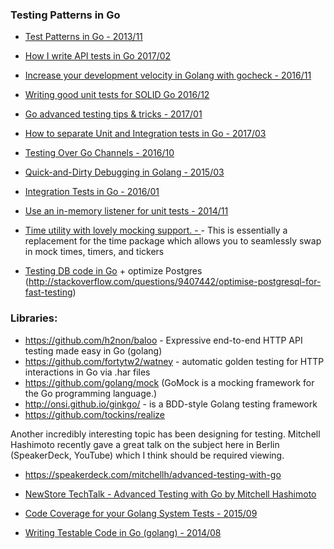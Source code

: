 ### Testing Patterns in Go
  - [Test Patterns in Go - 2013/11](https://s3.amazonaws.com/cmdrkeene-talks/test-patterns-in-go.html)
  - [How I write API tests in Go 2017/02](https://www.reddit.com/r/golang/comments/5tua59/would_like_to_share_my_way_of_writing_api_tests/)
  - [Increase your development velocity in Golang with gocheck - 2016/11](http://www.hydrogen18.com/blog/increase-your-development-velocity-in-golang-with-gocheck.html)
  - [Writing good unit tests for SOLID Go 2016/12](https://blog.gopheracademy.com/advent-2016/how-to-write-good-tests-for-solid-code/)
  - [Go advanced testing tips & tricks - 2017/01](https://medium.com/@povilasve/go-advanced-tips-tricks-a872503ac859#.2heokeuxi)
  - [How to separate Unit and Integration tests in Go - 2017/03](http://pliutau.com/separate_unit_integration_tests/)
  - [Testing Over Go Channels - 2016/10](https://www.hugopicado.com/2016/10/01/testing-over-golang-channels.html)

  - [Quick-and-Dirty Debugging in Golang - 2015/03](http://changelog.ca/log/2015/03/09/golang)

  - [Integration Tests in Go - 2016/01](https://www.philosophicalhacker.com/post/integration-tests-in-go/)
  - [Use an in-memory listener for unit tests - 2014/11](http://www.hydrogen18.com/blog/in-memory-listener-for-unit-tests.html)

  - [Time utility with lovely mocking support. - ](https://github.com/WatchBeam/clock) - This is essentially a replacement for the time package which allows you to seamlessly swap in mock times, timers, and tickers


  - [Testing DB code in Go](https://www.reddit.com/r/golang/comments/664833/whats_the_strategy_for_testing_sql_in_go/) + optimize Postgres (http://stackoverflow.com/questions/9407442/optimise-postgresql-for-fast-testing)

### Libraries:
  - https://github.com/h2non/baloo - Expressive end-to-end HTTP API testing made easy in Go (golang)
  - https://github.com/fortytw2/watney - automatic golden testing for HTTP interactions in Go via .har files
  - https://github.com/golang/mock (GoMock is a mocking framework for the Go programming language.)
  - http://onsi.github.io/ginkgo/ -  is a BDD-style Golang testing framework
  - https://github.com/tockins/realize


Another incredibly interesting topic has been designing for testing.
Mitchell Hashimoto recently gave a great talk on the subject here in Berlin (SpeakerDeck, YouTube) which I think should be required viewing.

- https://speakerdeck.com/mitchellh/advanced-testing-with-go
- [NewStore TechTalk - Advanced Testing with Go by Mitchell Hashimoto](https://www.youtube.com/watch?v=yszygk1cpEc)
- [Code Coverage for your Golang System Tests - 2015/09](https://www.elastic.co/blog/code-coverage-for-your-golang-system-tests)


- [Writing Testable Code in Go (golang) - 2014/08](http://relistan.com/writing-testable-apps-in-go/)
